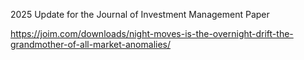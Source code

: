 2025 Update for the Journal of Investment Management Paper 

https://joim.com/downloads/night-moves-is-the-overnight-drift-the-grandmother-of-all-market-anomalies/
